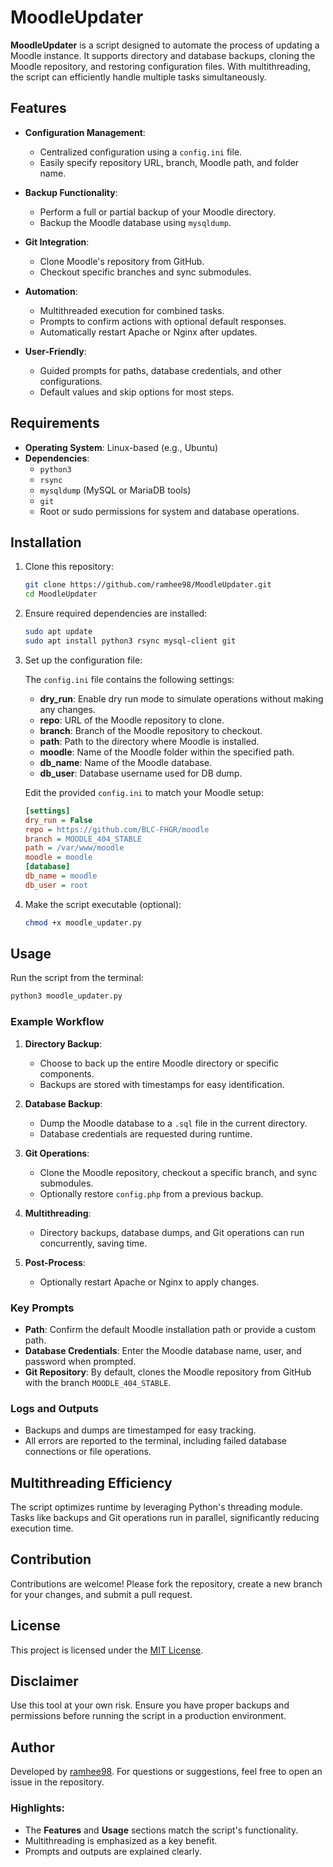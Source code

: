# MoodleUpdater

**MoodleUpdater** is a script designed to automate the process of updating a Moodle instance. It supports directory and database backups, cloning the Moodle repository, and restoring configuration files. With multithreading, the script can efficiently handle multiple tasks simultaneously.

## Features

- **Configuration Management**:
  - Centralized configuration using a `config.ini` file.
  - Easily specify repository URL, branch, Moodle path, and folder name.

- **Backup Functionality**:
  - Perform a full or partial backup of your Moodle directory.
  - Backup the Moodle database using `mysqldump`.

- **Git Integration**:
  - Clone Moodle's repository from GitHub.
  - Checkout specific branches and sync submodules.

- **Automation**:
  - Multithreaded execution for combined tasks.
  - Prompts to confirm actions with optional default responses.
  - Automatically restart Apache or Nginx after updates.

- **User-Friendly**:
  - Guided prompts for paths, database credentials, and other configurations.
  - Default values and skip options for most steps.

## Requirements

- **Operating System**: Linux-based (e.g., Ubuntu)
- **Dependencies**:
  - `python3`
  - `rsync`
  - `mysqldump` (MySQL or MariaDB tools)
  - `git`
  - Root or sudo permissions for system and database operations.

## Installation

1. Clone this repository:
   ```bash
   git clone https://github.com/ramhee98/MoodleUpdater.git
   cd MoodleUpdater
   ```

2. Ensure required dependencies are installed:
   ```bash
   sudo apt update
   sudo apt install python3 rsync mysql-client git
   ```

3. Set up the configuration file:

   The `config.ini` file contains the following settings:
   - **dry_run**: Enable dry run mode to simulate operations without making any changes.
   - **repo**: URL of the Moodle repository to clone.
   - **branch**: Branch of the Moodle repository to checkout.
   - **path**: Path to the directory where Moodle is installed.
   - **moodle**: Name of the Moodle folder within the specified path.
   - **db_name**: Name of the Moodle database.
   - **db_user**: Database username used for DB dump.

   Edit the provided `config.ini` to match your Moodle setup:
   ```ini
   [settings]
   dry_run = False
   repo = https://github.com/BLC-FHGR/moodle
   branch = MOODLE_404_STABLE
   path = /var/www/moodle
   moodle = moodle
   [database]
   db_name = moodle
   db_user = root
   ```

4. Make the script executable (optional):
   ```bash
   chmod +x moodle_updater.py
   ```

## Usage

Run the script from the terminal:
```bash
python3 moodle_updater.py
```

### Example Workflow

1. **Directory Backup**:
   - Choose to back up the entire Moodle directory or specific components.
   - Backups are stored with timestamps for easy identification.

2. **Database Backup**:
   - Dump the Moodle database to a `.sql` file in the current directory.
   - Database credentials are requested during runtime.

3. **Git Operations**:
   - Clone the Moodle repository, checkout a specific branch, and sync submodules.
   - Optionally restore `config.php` from a previous backup.

4. **Multithreading**:
   - Directory backups, database dumps, and Git operations can run concurrently, saving time.

5. **Post-Process**:
   - Optionally restart Apache or Nginx to apply changes.

### Key Prompts

- **Path**: Confirm the default Moodle installation path or provide a custom path.
- **Database Credentials**: Enter the Moodle database name, user, and password when prompted.
- **Git Repository**: By default, clones the Moodle repository from GitHub with the branch `MOODLE_404_STABLE`.

### Logs and Outputs

- Backups and dumps are timestamped for easy tracking.
- All errors are reported to the terminal, including failed database connections or file operations.

## Multithreading Efficiency

The script optimizes runtime by leveraging Python's threading module. Tasks like backups and Git operations run in parallel, significantly reducing execution time.

## Contribution

Contributions are welcome! Please fork the repository, create a new branch for your changes, and submit a pull request.

## License

This project is licensed under the [MIT License](LICENSE).

## Disclaimer

Use this tool at your own risk. Ensure you have proper backups and permissions before running the script in a production environment.

## Author

Developed by [ramhee98](https://github.com/ramhee98). For questions or suggestions, feel free to open an issue in the repository.

### Highlights:
- The **Features** and **Usage** sections match the script's functionality.
- Multithreading is emphasized as a key benefit.
- Prompts and outputs are explained clearly.
